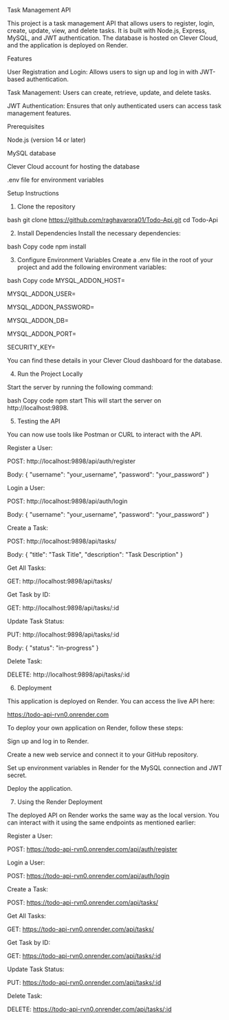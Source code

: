 Task Management API

This project is a task management API that allows users to register, login, create, update, view, and delete tasks. It is built with Node.js, Express, MySQL, and JWT authentication. The database is hosted on Clever Cloud, and the application is deployed on Render.

Features

User Registration and Login: Allows users to sign up and log in with JWT-based authentication.

Task Management: Users can create, retrieve, update, and delete tasks.

JWT Authentication: Ensures that only authenticated users can access task management features.

Prerequisites

Node.js (version 14 or later)

MySQL database

Clever Cloud account for hosting the database

.env file for environment variables

Setup Instructions

1. Clone the repository

bash
git clone https://github.com/raghavarora01/Todo-Api.git
cd Todo-Api

2. Install Dependencies
Install the necessary dependencies:

bash
Copy code
npm install

3. Configure Environment Variables
Create a .env file in the root of your project and add the following environment variables:

bash
Copy code
MYSQL_ADDON_HOST=<your-mysql-host>

MYSQL_ADDON_USER=<your-mysql-user>

MYSQL_ADDON_PASSWORD=<your-mysql-password>

MYSQL_ADDON_DB=<your-database-name>

MYSQL_ADDON_PORT=<your-database-port>

SECURITY_KEY=<your-secret-key>

You can find these details in your Clever Cloud dashboard for the database.


4. Run the Project Locally

Start the server by running the following command:


bash
Copy code
npm start
This will start the server on http://localhost:9898.

5. Testing the API

You can now use tools like Postman or CURL to interact with the API.

Register a User:

POST: http://localhost:9898/api/auth/register

Body: { "username": "your_username", "password": "your_password" }

Login a User:

POST: http://localhost:9898/api/auth/login

Body: { "username": "your_username", "password": "your_password" }

Create a Task:

POST: http://localhost:9898/api/tasks/

Body: { "title": "Task Title", "description": "Task Description" }

Get All Tasks:

GET: http://localhost:9898/api/tasks/

Get Task by ID:

GET: http://localhost:9898/api/tasks/:id

Update Task Status:

PUT: http://localhost:9898/api/tasks/:id

Body: { "status": "in-progress" }

Delete Task:

DELETE: http://localhost:9898/api/tasks/:id

6. Deployment

This application is deployed on Render. You can access the live API here:

https://todo-api-rvn0.onrender.com

To deploy your own application on Render, follow these steps:

Sign up and log in to Render.

Create a new web service and connect it to your GitHub repository.

Set up environment variables in Render for the MySQL connection and JWT secret.

Deploy the application.

7. Using the Render Deployment

The deployed API on Render works the same way as the local version. You can interact with it using the same endpoints as mentioned earlier:

Register a User:

POST: https://todo-api-rvn0.onrender.com/api/auth/register

Login a User:

POST: https://todo-api-rvn0.onrender.com/api/auth/login

Create a Task:

POST: https://todo-api-rvn0.onrender.com/api/tasks/

Get All Tasks:

GET: https://todo-api-rvn0.onrender.com/api/tasks/

Get Task by ID:

GET: https://todo-api-rvn0.onrender.com/api/tasks/:id

Update Task Status:

PUT: https://todo-api-rvn0.onrender.com/api/tasks/:id

Delete Task:

DELETE: https://todo-api-rvn0.onrender.com/api/tasks/:id
